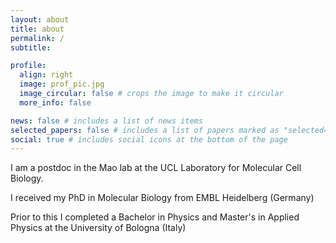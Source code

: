 ```yaml
---
layout: about
title: about
permalink: /
subtitle:

profile:
  align: right
  image: prof_pic.jpg
  image_circular: false # crops the image to make it circular
  more_info: false

news: false # includes a list of news items
selected_papers: false # includes a list of papers marked as "selected={true}"
social: true # includes social icons at the bottom of the page
---
```


I am a postdoc in the Mao lab at the UCL Laboratory for Molecular Cell Biology.

I received my PhD in Molecular Biology from EMBL Heidelberg (Germany)

Prior to this I completed a Bachelor in Physics and Master's in Applied Physics at the University of Bologna (Italy)
